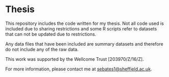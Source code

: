 # Thesis

This repository includes the code written for my thesis. Not all code used is included due to
sharing restrictions and some R scripts refer to datasets that can not be updated due to restrictions.

Any data files that have been included are summary datasets and therefore do not include any of the raw
data.

This work was supported by the Wellcome Trust [203970/Z/16/Z].

For more information, please contact me at sebates1@sheffield.ac.uk.
